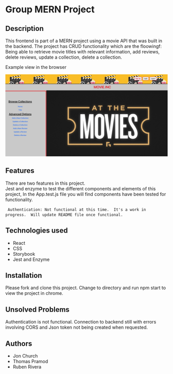 # Group MERN Project

## Description
   This frontend is part of a MERN project using a movie API that was built in the backend. The project has CRUD functionality which are the floowingf: Being able to retrieve movie titles with relevant information, add reviews, delete reviews, update a collection, delete a collection.

   Example view in the browser

   ![Sample View](movies/movie.jpeg)

## Features
   There are two features in this project.  
     Jest and enzyme to test the different components and elements of this project, In the App.test.js file you       will find components have been tested for functionality.

     Authentication: Not functional at this time.  It's a work in progress.  Will update README file once functional.

## Technologies used
   - React
   - CSS
   - Storybook
   - Jest and Enzyme

## Installation

   Please fork and clone this project.  Change to directory and run npm start to view the project in chrome.

## Unsolved Problems
   
   Authentication is not functional.  Connection to backend still with errors involving CORS and Json token not being created when requested.

## Authors

   - Jon Church
   - Thomas Pramod
   - Ruben Rivera
